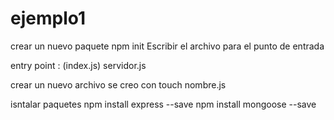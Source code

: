 # ejemplo1

crear un nuevo paquete
npm init
 Escribir el archivo para el punto de entrada
  
  entry point : (index.js) servidor.js
  
  crear un nuevo archivo
  se creo con touch nombre.js
  
  isntalar paquetes
  npm install express --save
  npm install mongoose --save



